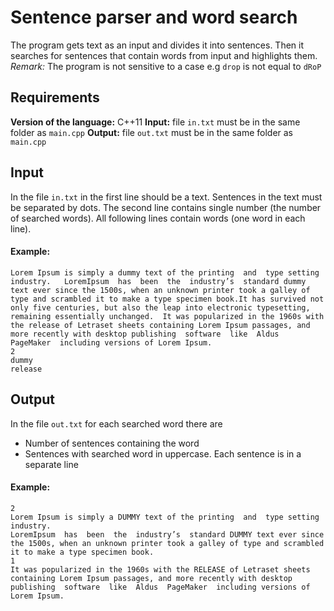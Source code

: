 # Sentence parser and word search

The program gets text as an input and divides it into sentences. Then it searches for sentences that contain words from input and highlights them.
<em>Remark:</em> The program is not sensitive to a case e.g ```drop``` is not equal to ```dRoP```

## Requirements

<b>Version of the language:</b> C++11 
<b>Input:</b> file ```in.txt``` must be in the same folder as ```main.cpp```
<b>Output:</b> file ```out.txt``` must be in the same folder as ```main.cpp```

## Input

In the file ```in.txt``` in the first line should be a text. Sentences in the text must be separated by dots. The second line contains single number (the number of searched words). All following lines contain words (one word in each line).

#### Example:

```
Lorem Ipsum is simply a dummy text of the printing  and  type setting  industry.   LoremIpsum  has  been  the  industry’s  standard dummy text ever since the 1500s, when an unknown printer took a galley of type and scrambled it to make a type specimen book.It has survived not only five centuries, but also the leap into electronic typesetting, remaining essentially unchanged.  It was popularized in the 1960s with the release of Letraset sheets containing Lorem Ipsum passages, and more recently with desktop publishing  software  like  Aldus  PageMaker  including versions of Lorem Ipsum.
2
dummy
release
```

## Output

In the file ```out.txt``` for each searched word there are

* Number of sentences containing the word
* Sentences with searched word in uppercase. Each sentence is in a separate line
  
#### Example:

```
2
Lorem Ipsum is simply a DUMMY text of the printing  and  type setting  industry.
LoremIpsum  has  been  the  industry’s  standard DUMMY text ever since the 1500s, when an unknown printer took a galley of type and scrambled it to make a type specimen book.
1
It was popularized in the 1960s with the RELEASE of Letraset sheets containing Lorem Ipsum passages, and more recently with desktop publishing  software  like  Aldus  PageMaker  including versions of Lorem Ipsum.
 ```
 
